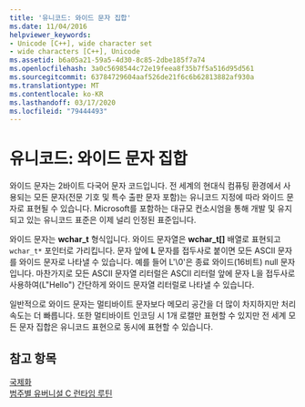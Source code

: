 ```yaml
---
title: '유니코드: 와이드 문자 집합'
ms.date: 11/04/2016
helpviewer_keywords:
- Unicode [C++], wide character set
- wide characters [C++], Unicode
ms.assetid: b6a05a21-59a5-4d30-8c85-2dbe185f7a74
ms.openlocfilehash: 3a0c5698544c72e19feea8f35b7f5a516d95d561
ms.sourcegitcommit: 63784729604aaf526de21f6c6b62813882af930a
ms.translationtype: MT
ms.contentlocale: ko-KR
ms.lasthandoff: 03/17/2020
ms.locfileid: "79444493"
---
```

# <a name="unicode-the-wide-character-set"></a>유니코드: 와이드 문자 집합

와이드 문자는 2바이트 다국어 문자 코드입니다. 전 세계의 현대식 컴퓨팅 환경에서 사용되는 모든 문자(전문 기호 및 특수 출판 문자 포함)는 유니코드 지정에 따라 와이드 문자로 표현될 수 있습니다. Microsoft를 포함하는 대규모 컨소시엄을 통해 개발 및 유지되고 있는 유니코드 표준은 이제 널리 인정된 표준입니다.

와이드 문자는 **wchar_t** 형식입니다. 와이드 문자열은 **wchar_t[]** 배열로 표현되고 `wchar_t*` 포인터로 가리킵니다. 문자 앞에 **L** 문자를 접두사로 붙이면 모든 ASCII 문자를 와이드 문자로 나타낼 수 있습니다. 예를 들어 L'\0'은 종료 와이드(16비트) null 문자입니다. 마찬가지로 모든 ASCII 문자열 리터럴은 ASCII 리터럴 앞에 문자 L을 접두사로 사용하여(L"Hello") 간단하게 와이드 문자열 리터럴로 나타낼 수 있습니다.

일반적으로 와이드 문자는 멀티바이트 문자보다 메모리 공간을 더 많이 차지하지만 처리 속도는 더 빠릅니다. 또한 멀티바이트 인코딩 시 1개 로캘만 표현할 수 있지만 전 세계 모든 문자 집합은 유니코드 표현으로 동시에 표현할 수 있습니다.

## <a name="see-also"></a>참고 항목

[국제화](../c-runtime-library/internationalization.md)<br/>
[범주별 유버니설 C 런타임 루틴](../c-runtime-library/run-time-routines-by-category.md)<br/>
